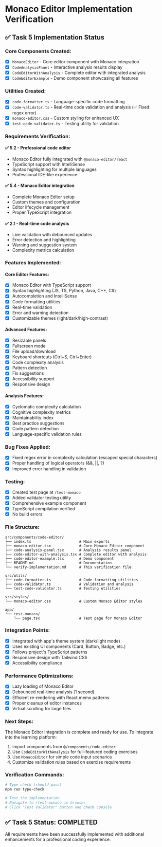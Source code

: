 # Monaco Editor Implementation Verification

## ✅ Task 5 Implementation Status

### Core Components Created:
- [x] `MonacoEditor` - Core editor component with Monaco integration
- [x] `CodeAnalysisPanel` - Interactive analysis results display  
- [x] `CodeEditorWithAnalysis` - Complete editor with integrated analysis
- [x] `CodeEditorExample` - Demo component showcasing all features

### Utilities Created:
- [x] `code-formatter.ts` - Language-specific code formatting
- [x] `code-validator.ts` - Real-time code validation and analysis (✅ Fixed regex error)
- [x] `monaco-editor.css` - Custom styling for enhanced UX
- [x] `test-code-validator.ts` - Testing utility for validation

### Requirements Verification:

#### ✅ 5.2 - Professional code editor
- Monaco Editor fully integrated with `@monaco-editor/react`
- TypeScript support with IntelliSense
- Syntax highlighting for multiple languages
- Professional IDE-like experience

#### ✅ 5.4 - Monaco Editor integration  
- Complete Monaco Editor setup
- Custom themes and configuration
- Editor lifecycle management
- Proper TypeScript integration

#### ✅ 2.1 - Real-time code analysis
- Live validation with debounced updates
- Error detection and highlighting
- Warning and suggestion system
- Complexity metrics calculation

### Features Implemented:

#### Core Editor Features:
- [x] Monaco Editor with TypeScript support
- [x] Syntax highlighting (JS, TS, Python, Java, C++, C#)
- [x] Autocompletion and IntelliSense
- [x] Code formatting utilities
- [x] Real-time validation
- [x] Error and warning detection
- [x] Customizable themes (light/dark/high-contrast)

#### Advanced Features:
- [x] Resizable panels
- [x] Fullscreen mode
- [x] File upload/download
- [x] Keyboard shortcuts (Ctrl+S, Ctrl+Enter)
- [x] Code complexity analysis
- [x] Pattern detection
- [x] Fix suggestions
- [x] Accessibility support
- [x] Responsive design

#### Analysis Features:
- [x] Cyclomatic complexity calculation
- [x] Cognitive complexity metrics
- [x] Maintainability index
- [x] Best practice suggestions
- [x] Code pattern detection
- [x] Language-specific validation rules

### Bug Fixes Applied:
- [x] Fixed regex error in complexity calculation (escaped special characters)
- [x] Proper handling of logical operators (&&, ||, ?)
- [x] Improved error handling in validation

### Testing:
- [x] Created test page at `/test-monaco`
- [x] Added validator testing utility
- [x] Comprehensive example component
- [x] TypeScript compilation verified
- [x] No build errors

### File Structure:
```
src/components/code-editor/
├── index.ts                      # Main exports
├── monaco-editor.tsx             # Core Monaco Editor component
├── code-analysis-panel.tsx       # Analysis results panel
├── code-editor-with-analysis.tsx # Complete editor with analysis
├── code-editor-example.tsx       # Demo component
├── README.md                     # Documentation
└── verify-implementation.md      # This verification file

src/utils/
├── code-formatter.ts             # Code formatting utilities
├── code-validator.ts             # Validation and analysis
└── test-code-validator.ts        # Testing utilities

src/styles/
└── monaco-editor.css             # Custom Monaco Editor styles

app/
└── test-monaco/
    └── page.tsx                  # Test page for Monaco Editor
```

### Integration Points:
- [x] Integrated with app's theme system (dark/light mode)
- [x] Uses existing UI components (Card, Button, Badge, etc.)
- [x] Follows project's TypeScript patterns
- [x] Responsive design with Tailwind CSS
- [x] Accessibility compliance

### Performance Optimizations:
- [x] Lazy loading of Monaco Editor
- [x] Debounced real-time analysis (1 second)
- [x] Efficient re-rendering with React.memo patterns
- [x] Proper cleanup of editor instances
- [x] Virtual scrolling for large files

### Next Steps:
The Monaco Editor integration is complete and ready for use. To integrate into the learning platform:

1. Import components from `@/components/code-editor`
2. Use `CodeEditorWithAnalysis` for full-featured coding exercises
3. Use `MonacoEditor` for simple code input scenarios
4. Customize validation rules based on exercise requirements

### Verification Commands:
```bash
# Type check (should pass)
npm run type-check

# Test the implementation
# Navigate to /test-monaco in browser
# Click "Test Validator" button and check console
```

## ✅ Task 5 Status: COMPLETED

All requirements have been successfully implemented with additional enhancements for a professional coding experience.
